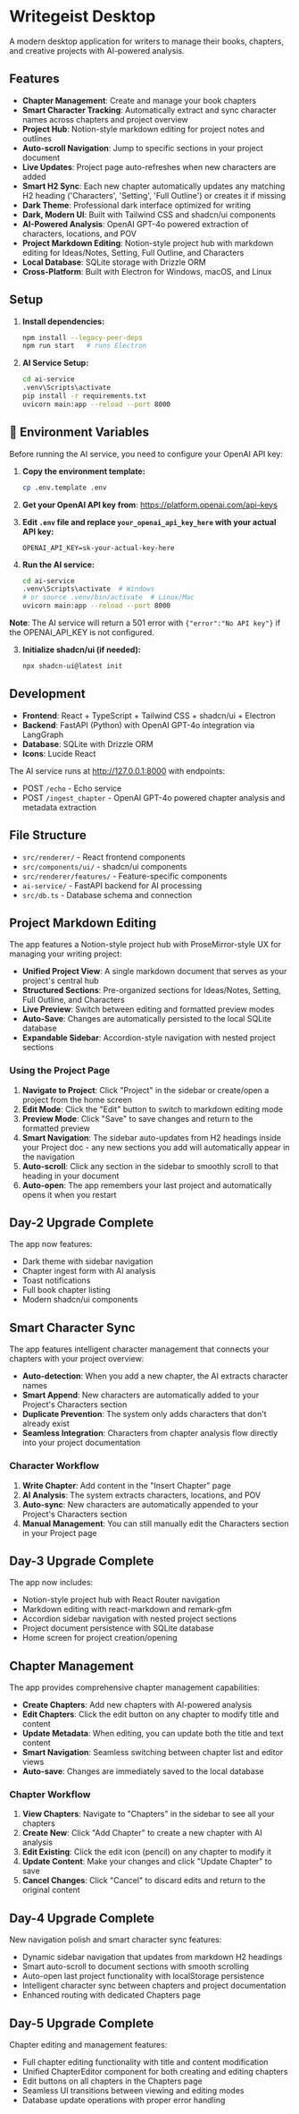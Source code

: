 # Writegeist Desktop

A modern desktop application for writers to manage their books, chapters, and creative projects with AI-powered analysis.

## Features

- **Chapter Management**: Create and manage your book chapters
- **Smart Character Tracking**: Automatically extract and sync character names across chapters and project overview
- **Project Hub**: Notion-style markdown editing for project notes and outlines
- **Auto-scroll Navigation**: Jump to specific sections in your project document
- **Live Updates**: Project page auto-refreshes when new characters are added
- **Smart H2 Sync**: Each new chapter automatically updates any matching H2 heading ('Characters', 'Setting', 'Full Outline') or creates it if missing
- **Dark Theme**: Professional dark interface optimized for writing
- **Dark, Modern UI**: Built with Tailwind CSS and shadcn/ui components
- **AI-Powered Analysis**: OpenAI GPT-4o powered extraction of characters, locations, and POV
- **Project Markdown Editing**: Notion-style project hub with markdown editing for Ideas/Notes, Setting, Full Outline, and Characters
- **Local Database**: SQLite storage with Drizzle ORM
- **Cross-Platform**: Built with Electron for Windows, macOS, and Linux

## Setup

1. **Install dependencies:**
   ```bash
   npm install --legacy-peer-deps
   npm run start   # runs Electron
   ```

2. **AI Service Setup:**
   ```bash
   cd ai-service
   .venv\Scripts\activate
   pip install -r requirements.txt
   uvicorn main:app --reload --port 8000
   ```

## 🔑 Environment Variables

Before running the AI service, you need to configure your OpenAI API key:

1. **Copy the environment template:**
   ```bash
   cp .env.template .env
   ```

2. **Get your OpenAI API key from**: https://platform.openai.com/api-keys

3. **Edit `.env` file and replace `your_openai_api_key_here` with your actual API key:**
   ```
   OPENAI_API_KEY=sk-your-actual-key-here
   ```

4. **Run the AI service:**
   ```bash
   cd ai-service
   .venv\Scripts\activate  # Windows
   # or source .venv/bin/activate  # Linux/Mac
   uvicorn main:app --reload --port 8000
   ```

**Note**: The AI service will return a 501 error with `{"error":"No API key"}` if the OPENAI_API_KEY is not configured.

3. **Initialize shadcn/ui (if needed):**
   ```bash
   npx shadcn-ui@latest init
   ```

## Development

- **Frontend**: React + TypeScript + Tailwind CSS + shadcn/ui + Electron
- **Backend**: FastAPI (Python) with OpenAI GPT-4o integration via LangGraph
- **Database**: SQLite with Drizzle ORM
- **Icons**: Lucide React

The AI service runs at http://127.0.0.1:8000 with endpoints:
- POST `/echo` - Echo service
- POST `/ingest_chapter` - OpenAI GPT-4o powered chapter analysis and metadata extraction

## File Structure

- `src/renderer/` - React frontend components
- `src/components/ui/` - shadcn/ui components  
- `src/renderer/features/` - Feature-specific components
- `ai-service/` - FastAPI backend for AI processing
- `src/db.ts` - Database schema and connection

## Project Markdown Editing

The app features a Notion-style project hub with ProseMirror-style UX for managing your writing project:

- **Unified Project View**: A single markdown document that serves as your project's central hub
- **Structured Sections**: Pre-organized sections for Ideas/Notes, Setting, Full Outline, and Characters
- **Live Preview**: Switch between editing and formatted preview modes
- **Auto-Save**: Changes are automatically persisted to the local SQLite database
- **Expandable Sidebar**: Accordion-style navigation with nested project sections

### Using the Project Page

1. **Navigate to Project**: Click "Project" in the sidebar or create/open a project from the home screen
2. **Edit Mode**: Click the "Edit" button to switch to markdown editing mode
3. **Preview Mode**: Click "Save" to save changes and return to the formatted preview
4. **Smart Navigation**: The sidebar auto-updates from H2 headings inside your Project doc - any new sections you add will automatically appear in the navigation
5. **Auto-scroll**: Click any section in the sidebar to smoothly scroll to that heading in your document
6. **Auto-open**: The app remembers your last project and automatically opens it when you restart

## Day-2 Upgrade Complete

The app now features:
- Dark theme with sidebar navigation
- Chapter ingest form with AI analysis
- Toast notifications
- Full book chapter listing
- Modern shadcn/ui components

## Smart Character Sync

The app features intelligent character management that connects your chapters with your project overview:

- **Auto-detection**: When you add a new chapter, the AI extracts character names
- **Smart Append**: New characters are automatically added to your Project's Characters section
- **Duplicate Prevention**: The system only adds characters that don't already exist
- **Seamless Integration**: Characters from chapter analysis flow directly into your project documentation

### Character Workflow

1. **Write Chapter**: Add content in the "Insert Chapter" page
2. **AI Analysis**: The system extracts characters, locations, and POV
3. **Auto-sync**: New characters are automatically appended to your Project's Characters section
4. **Manual Management**: You can still manually edit the Characters section in your Project page

## Day-3 Upgrade Complete

The app now includes:
- Notion-style project hub with React Router navigation
- Markdown editing with react-markdown and remark-gfm  
- Accordion sidebar navigation with nested project sections
- Project document persistence with SQLite database
- Home screen for project creation/opening

## Chapter Management

The app provides comprehensive chapter management capabilities:

- **Create Chapters**: Add new chapters with AI-powered analysis
- **Edit Chapters**: Click the edit button on any chapter to modify title and content
- **Update Metadata**: When editing, you can update both the title and text content
- **Smart Navigation**: Seamless switching between chapter list and editor views
- **Auto-save**: Changes are immediately saved to the local database

### Chapter Workflow

1. **View Chapters**: Navigate to "Chapters" in the sidebar to see all your chapters
2. **Create New**: Click "Add Chapter" to create a new chapter with AI analysis
3. **Edit Existing**: Click the edit icon (pencil) on any chapter to modify it
4. **Update Content**: Make your changes and click "Update Chapter" to save
5. **Cancel Changes**: Click "Cancel" to discard edits and return to the original content

## Day-4 Upgrade Complete

New navigation polish and smart character sync features:
- Dynamic sidebar navigation that updates from markdown H2 headings
- Smart auto-scroll to document sections with smooth scrolling
- Auto-open last project functionality with localStorage persistence
- Intelligent character sync between chapters and project documentation
- Enhanced routing with dedicated Chapters page

## Day-5 Upgrade Complete

Chapter editing and management features:
- Full chapter editing functionality with title and content modification
- Unified ChapterEditor component for both creating and editing chapters
- Edit buttons on all chapters in the Chapters page
- Seamless UI transitions between viewing and editing modes
- Database update operations with proper error handling 